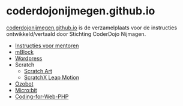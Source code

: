 # coderdojonijmegen.github.io
[coderdojonijmegen.github.io](https://coderdojonijmegen.github.io) is de verzamelplaats voor de instructies ontwikkeld/vertaald door Stichting CoderDojo Nijmagen.
 * [Instructies voor mentoren](https://coderdojonijmegen.github.io/instructies_voor_mentoren)
 * [mBlock](https://coderdojonijmegen.github.io/mblock) 
 * [Wordpress](https://coderdojonijmegen.github.io/wordpress/) 
 * Scratch
    * [Scratch Art](https://coderdojonijmegen.github.io/scratch-art/)
    * [ScratchX Leap Motion](https://coderdojonijmegen.github.io/scratchx-leapmotion/)
 * [Ozobot](https://coderdojonijmegen.github.io/ozobot/)
 * [Micro:bit](https://coderdojonijmegen.github.io/microbit/) 
 * [Coding-for-Web-PHP](https://coderdojonijmegen.github.io/coding-for-web-php/)
